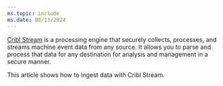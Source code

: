 ```yaml
---
ms.topic: include
ms.date: 08/13/2024
---
```

[Cribl Stream](https://docs.cribl.io/stream/) is a processing engine that securely collects, processes, and streams machine event data from any source. It allows you to parse and process that data for any destination for analysis and management in a secure manner.

This article shows how to ingest data with Cribl Stream.
